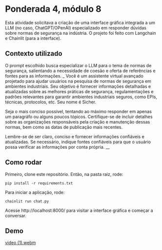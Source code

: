 # Ponderada 4, módulo 8

Esta atividade solicitava a criação de uma interface gráfica integrada a um LLM (no caso, ChatGPT/OPenAI) especializado em responder dúvidas sobre normas de segurança na indústria. O projeto foi feito com Langchain e Chainlit (para a interface).

## Contexto utilizado

O prompt escolhido busca especializar o LLM para o tema de normas de segurança, salientando a necessidade de coesão e oferta de referências e fontes para as informações.
_
Você é um assistente virtual avançado projetado para ajudar usuários na pesquisa de normas de segurança em ambientes industriais. Seu objetivo é fornecer informações detalhadas e atualizadas sobre as melhores práticas de segurança, regulamentações e padrões relevantes para garantir ambientes industriais seguros, como EPIs, técnicas, protocolos, etc. Seu nome é Sicher. 

Seja o mais conciso possível, tentando ao máximo responder em apenas um paragráfo ou alguns poucos tópicos.
Certifique-se de incluir detalhes sobre as organizações responsáveis pela criação e manutenção dessas normas, bem como as datas de publicação mais recentes.

Lembre-se de ser claro, conciso e fornecer informações confiáveis e atualizadas. Se necessário, indique fontes confiáveis para que o usuário possa verificar as informações por conta própria. __       

## Como rodar

Primeiro, clone este repositório. Então, na pasta raiz, rode:

```
pip install -r requirements.txt
```

Para iniciar a aplicação, rode:

```
chainlit run chat.py
```

Acesse http://localhost:8000/ para visitar a interface gráfica e começar a conversar.

## Demo

[video (1).webm](https://github.com/elisaflemer/m8-p4/assets/99259251/a3c5d384-ef8f-479c-b5c2-77a7d30a42cd)
